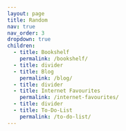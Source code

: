 ```yaml
---
layout: page
title: Random
nav: true
nav_order: 3
dropdown: true
children:
  - title: Bookshelf
    permalink: /bookshelf/
  - title: divider
  - title: Blog
    permalink: /blog/
  - title: divider
  - title: Internet Favourites
    permalink: /internet-favourites/
  - title: divider
  - title: To-Do-List
    permalink: /to-do-list/
---
```

